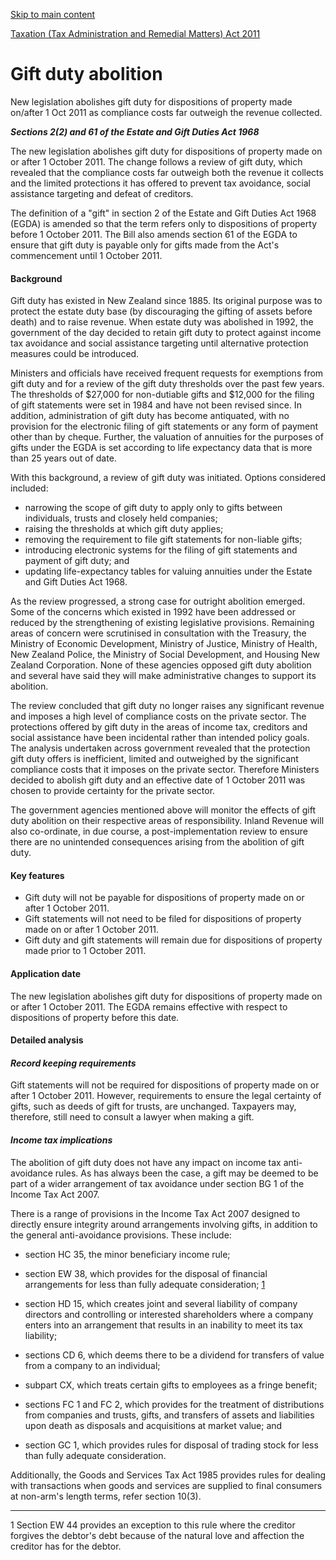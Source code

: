 [Skip to main content](#main-content-tt)

[Taxation (Tax Administration and Remedial Matters) Act 2011](/new-legislation/act-articles/taxation-tax-administration-and-remedial-matters-act-2011 "Taxation (Tax Administration and Remedial Matters) Act 2011")

Gift duty abolition
===================

New legislation abolishes gift duty for dispositions of property made on/after 1 Oct 2011 as compliance costs far outweigh the revenue collected.

**_Sections 2(2) and 61 of the Estate and Gift Duties Act 1968_**

The new legislation abolishes gift duty for dispositions of property made on or after 1 October 2011. The change follows a review of gift duty, which revealed that the compliance costs far outweigh both the revenue it collects and the limited protections it has offered to prevent tax avoidance, social assistance targeting and defeat of creditors.

The definition of a "gift" in section 2 of the Estate and Gift Duties Act 1968 (EGDA) is amended so that the term refers only to dispositions of property before 1 October 2011. The Bill also amends section 61 of the EGDA to ensure that gift duty is payable only for gifts made from the Act's commencement until 1 October 2011.

#### Background

Gift duty has existed in New Zealand since 1885. Its original purpose was to protect the estate duty base (by discouraging the gifting of assets before death) and to raise revenue. When estate duty was abolished in 1992, the government of the day decided to retain gift duty to protect against income tax avoidance and social assistance targeting until alternative protection measures could be introduced.

Ministers and officials have received frequent requests for exemptions from gift duty and for a review of the gift duty thresholds over the past few years. The thresholds of $27,000 for non-dutiable gifts and $12,000 for the filing of gift statements were set in 1984 and have not been revised since. In addition, administration of gift duty has become antiquated, with no provision for the electronic filing of gift statements or any form of payment other than by cheque. Further, the valuation of annuities for the purposes of gifts under the EGDA is set according to life expectancy data that is more than 25 years out of date.

With this background, a review of gift duty was initiated. Options considered included:

*   narrowing the scope of gift duty to apply only to gifts between individuals, trusts and closely held companies;
*   raising the thresholds at which gift duty applies;
*   removing the requirement to file gift statements for non-liable gifts;
*   introducing electronic systems for the filing of gift statements and payment of gift duty; and
*   updating life-expectancy tables for valuing annuities under the Estate and Gift Duties Act 1968.

As the review progressed, a strong case for outright abolition emerged. Some of the concerns which existed in 1992 have been addressed or reduced by the strengthening of existing legislative provisions. Remaining areas of concern were scrutinised in consultation with the Treasury, the Ministry of Economic Development, Ministry of Justice, Ministry of Health, New Zealand Police, the Ministry of Social Development, and Housing New Zealand Corporation. None of these agencies opposed gift duty abolition and several have said they will make administrative changes to support its abolition.

The review concluded that gift duty no longer raises any significant revenue and imposes a high level of compliance costs on the private sector. The protections offered by gift duty in the areas of income tax, creditors and social assistance have been incidental rather than intended policy goals. The analysis undertaken across government revealed that the protection gift duty offers is inefficient, limited and outweighed by the significant compliance costs that it imposes on the private sector. Therefore Ministers decided to abolish gift duty and an effective date of 1 October 2011 was chosen to provide certainty for the private sector.

The government agencies mentioned above will monitor the effects of gift duty abolition on their respective areas of responsibility. Inland Revenue will also co-ordinate, in due course, a post-implementation review to ensure there are no unintended consequences arising from the abolition of gift duty.

#### Key features

*   Gift duty will not be payable for dispositions of property made on or after 1 October 2011.
*   Gift statements will not need to be filed for dispositions of property made on or after 1 October 2011.
*   Gift duty and gift statements will remain due for dispositions of property made prior to 1 October 2011.

#### Application date

The new legislation abolishes gift duty for dispositions of property made on or after 1 October 2011. The EGDA remains effective with respect to dispositions of property before this date.

#### Detailed analysis

#### _Record keeping requirements_

Gift statements will not be required for dispositions of property made on or after 1 October 2011. However, requirements to ensure the legal certainty of gifts, such as deeds of gift for trusts, are unchanged. Taxpayers may, therefore, still need to consult a lawyer when making a gift.

#### _Income tax implications_

The abolition of gift duty does not have any impact on income tax anti-avoidance rules. As has always been the case, a gift may be deemed to be part of a wider arrangement of tax avoidance under section BG 1 of the Income Tax Act 2007.

There is a range of provisions in the Income Tax Act 2007 designed to directly ensure integrity around arrangements involving gifts, in addition to the general anti-avoidance provisions. These include:

*   section HC 35, the minor beneficiary income rule;
*   section EW 38, which provides for the disposal of financial arrangements for less than fully adequate consideration; [1](#1)
    
*   section HD 15, which creates joint and several liability of company directors and controlling or interested shareholders where a company enters into an arrangement that results in an inability to meet its tax liability;
*   sections CD 6, which deems there to be a dividend for transfers of value from a company to an individual;
*   subpart CX, which treats certain gifts to employees as a fringe benefit;
*   sections FC 1 and FC 2, which provides for the treatment of distributions from companies and trusts, gifts, and transfers of assets and liabilities upon death as disposals and acquisitions at market value; and
*   section GC 1, which provides rules for disposal of trading stock for less than fully adequate consideration.

Additionally, the Goods and Services Tax Act 1985 provides rules for dealing with transactions when goods and services are supplied to final consumers at non-arm's length terms, refer section 10(3).

* * *

1 Section EW 44 provides an exception to this rule where the creditor forgives the debtor's debt because of the natural love and affection the creditor has for the debtor.
